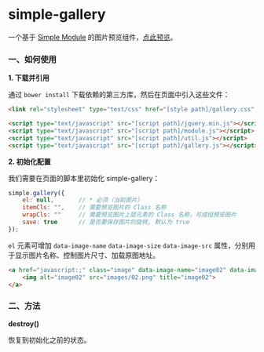 simple-gallery
==============

一个基于 [Simple Module](https://github.com/mycolorway/simple-module) 的图片预览组件，[点此预览](http://mycolorway.github.io/simple-gallery/)。


### 一、如何使用

**1. 下载并引用**

通过 `bower install` 下载依赖的第三方库，然后在页面中引入这些文件：

```html
<link rel="stylesheet" type="text/css" href="[style path]/gallery.css" />

<script type="text/javascript" src="[script path]/jquery.min.js"></script>
<script type="text/javascript" src="[script path]/module.js"></script>
<script type="text/javascript" src="[script path]/util.js"></script>
<script type="text/javascript" src="[script path]/gallery.js"></script>
```

**2. 初始化配置**

我们需要在页面的脚本里初始化 simple-gallery：

```javascript
simple.gallery({
    el: null,       // * 必须（当前图片）
    itemCls: "",    // 需要预览图片的 Class 名称
    wrapCls: ""     // 需要预览图片上层元素的 Class 名称，可成组预览图片
    save: true      // 是否要保存图片的旋转, 默认为 true
});
```

`el` 元素可增加 `data-image-name` `data-image-size` `data-image-src` 属性，分别用于显示图片名称、控制图片尺寸、加载原图地址。

```html
<a href="javascript:;" class="image" data-image-name="image02" data-image-size="559,332" data-image-src="images/02.png">
    <img alt="image02" src="images/02.png" title="image02">
</a>
```

### 二、方法

**destroy()**

恢复到初始化之前的状态。
